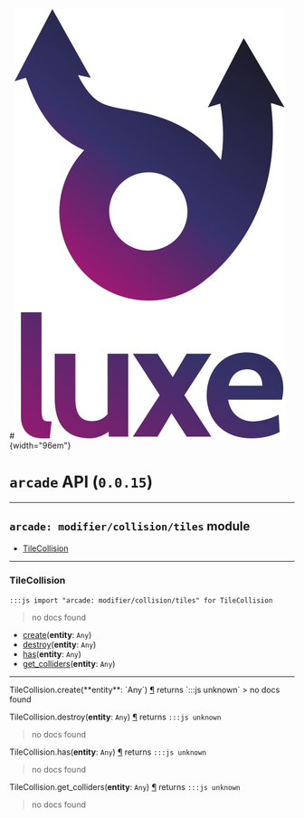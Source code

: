 #![](../../../images/luxe-dark.svg){width="96em"}

# `arcade` API (`0.0.15`)  


---

## `arcade: modifier/collision/tiles` module

- [TileCollision](#tilecollision)   

---

### TileCollision
`:::js import "arcade: modifier/collision/tiles" for TileCollision`
> no docs found

- [create](#TileCollision.create)(**entity**: `Any`)
- [destroy](#TileCollision.destroy)(**entity**: `Any`)
- [has](#TileCollision.has)(**entity**: `Any`)
- [get_colliders](#TileCollision.get_colliders)(**entity**: `Any`)

<hr/>
<endpoint module="arcade: modifier/collision/tiles" class="TileCollision" signature="create(entity : Any)"></endpoint>
<signature id="TileCollision.create">TileCollision.create(**entity**: `Any`)
<a class="headerlink" href="#TileCollision.create" title="Permanent link">¶</a></signature>
<span class='api_ret'>returns</span> `:::js unknown`
> no docs found   

<endpoint module="arcade: modifier/collision/tiles" class="TileCollision" signature="destroy(entity : Any)"></endpoint>
<signature id="TileCollision.destroy">TileCollision.destroy(**entity**: `Any`)
<a class="headerlink" href="#TileCollision.destroy" title="Permanent link">¶</a></signature>
<span class='api_ret'>returns</span> `:::js unknown`
> no docs found   

<endpoint module="arcade: modifier/collision/tiles" class="TileCollision" signature="has(entity : Any)"></endpoint>
<signature id="TileCollision.has">TileCollision.has(**entity**: `Any`)
<a class="headerlink" href="#TileCollision.has" title="Permanent link">¶</a></signature>
<span class='api_ret'>returns</span> `:::js unknown`
> no docs found   

<endpoint module="arcade: modifier/collision/tiles" class="TileCollision" signature="get_colliders(entity : Any)"></endpoint>
<signature id="TileCollision.get_colliders">TileCollision.get_colliders(**entity**: `Any`)
<a class="headerlink" href="#TileCollision.get_colliders" title="Permanent link">¶</a></signature>
<span class='api_ret'>returns</span> `:::js unknown`
> no docs found   

